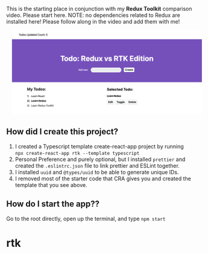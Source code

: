 This is the starting place in conjunction with my **Redux Toolkit** comparison video. Please start here. NOTE: no dependencies related to Redux are installed here! Please follow along in the video and add them with me!

<img src="image.png" alt="app" style="margin-left: 15px;" />

## How did I create this project?

1) I created a Typescript template create-react-app project by running <br />
`npx create-react-app rtk --template typescript`
2) Personal Preference and purely optional, but I installed `prettier` and created the `.eslintrc.json` file to link prettier and ESLint together.
3) I installed `uuid` and `@types/uuid` to be able to generate unique IDs.
4) I removed most of the starter code that CRA gives you and created the template that you see above.

## How do I start the app??

Go to the root directly, open up the terminal, and type `npm start`
# rtk
